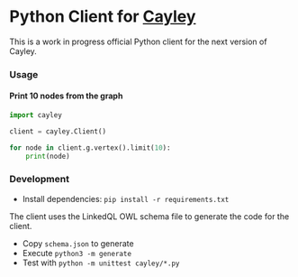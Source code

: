# Python Client for [Cayley](https://github.com/cayleygraph/cayley)

This is a work in progress official Python client for the next version of Cayley.

### Usage

#### Print 10 nodes from the graph

```python
import cayley

client = cayley.Client()

for node in client.g.vertex().limit(10):
    print(node)
```

### Development

- Install dependencies: `pip install -r requirements.txt`

The client uses the LinkedQL OWL schema file to generate the code for the client.

- Copy `schema.json` to generate
- Execute `python3 -m generate`
- Test with `python -m unittest cayley/*.py`
